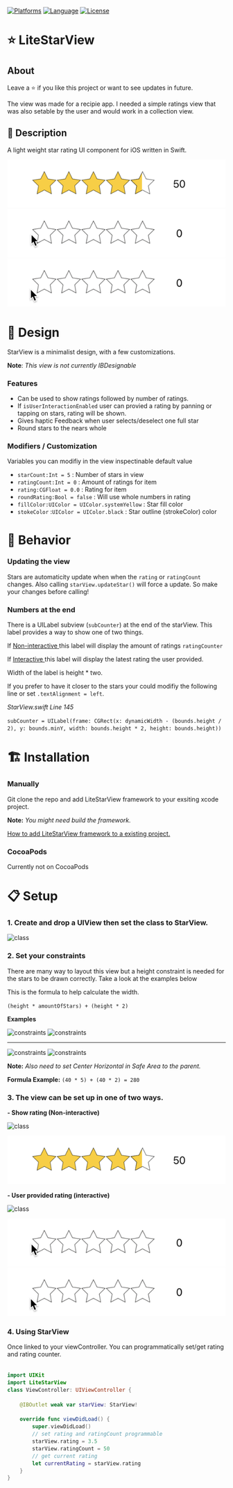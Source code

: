 [![Platforms](https://img.shields.io/badge/platform-iOS-yellow.svg)]()
[![Language](https://img.shields.io/badge/language-Swift_5.0-orange.svg)]()
[![License](https://img.shields.io/badge/license-MIT-blue.svg)]()

# ⭐️ LiteStarView

## About 

Leave a ⭐ if you like this project or want to see updates in future.

The view was made for a recipie app. I needed a simple ratings view that was also setable by the user and would work in a collection view.

## 📑 Description

A light weight star rating UI component for iOS written in Swift. 

![alt text](ReadmePic/starShot.png "User Interaction Enabled")
![alt text](ReadmePic/starFloat.gif "Float")
![alt text](ReadmePic/starInt.gif "Int")

# 📐 Design

StarView is a minimalist design, with a few customizations. 

**Note**: *This view is not currently IBDesignable*

### Features 

- Can be used to show ratings followed by number of ratings.
- If `isUserInteractionEnabled` user can provied a rating by panning or tapping on stars, rating will be shown.
- Gives haptic Feedback when user selects/deselect one full star
- Round stars to the nears whole 

### Modifiers / Customization

Variables you can modifiy in the view inspectinable 
                   default value
- `starCount:Int = 5`                                                 : Number of stars in view  
- `ratingCount:Int = 0`                                             : Amount of ratings for item
- `rating:CGFloat = 0.0`                                           : Rating for item
- `roundRating:Bool = false`                                   : Will use whole numbers in rating
- `fillColor:UIColor = UIColor.systemYellow`  : Star fill color
- `stokeColor` :`UIColor = UIColor.black`             : Star outline (strokeColor) color 


# 🎲 Behavior

### Updating the view

Stars are automaticity update when when the `rating` or `ratingCount` changes. 
Also calling `starView.updateStar()` will force a update. So make your changes before calling!


### Numbers at the end 

There is a UILabel subview (`subCounter`) at the end of the starView. This label provides a way to show one of two things. 

If [Non-interactive ](https://github.com/MitchTODO/LiteStarView#3-the-view-can-be-set-up-in-one-of-two-ways " Link to setup #3") this label will display the amount of ratings  `ratingCounter` 

If [Interactive ](https://github.com/MitchTODO/LiteStarView#3-the-view-can-be-set-up-in-one-of-two-ways " Link to setup #3")  this label will display the latest rating the user provided.

Width of the label is height * two.

If you prefer to have it closer to the stars your could modifiy the following line or set `.textAlignment = left`.

*StarView.swift  Line 145*

```subCounter = UILabel(frame: CGRect(x: dynamicWidth - (bounds.height / 2), y: bounds.minY, width: bounds.height * 2, height: bounds.height))```


# 🏗 Installation 

### Manually 

Git clone the repo and add LiteStarView framework to your exsiting xcode project. 

**Note:** *You might need build the framework.*

[How to add LiteStarView framework to a existing project. ](https://youtu.be/xE_Q32SOAfo "Video demo of add framework ")

### CocoaPods

Currently not on CocoaPods 

# 📋 Setup

### 1. Create and drop a UIView then set the class to StarView.

<img src="ReadmePic/setClass.png" height="150" alt="class"/>

### 2. Set your constraints

There are many way to layout this view but a height constraint is needed for the stars to be drawn correctly. Take a look at the examples below

 This is the formula to help calculate the width.
 
`(height * amountOfStars) + (height * 2)`

 **Examples**
 
 <img src="ReadmePic/alignLeft.png" height="70" alt="constraints"/>
 
<img src="ReadmePic/constraints.png" height="250" alt="constraints"/>


---

<img src="ReadmePic/starDemoCenter.png" height="70" alt="constraints"/>

<img src="ReadmePic/alignCenter.png" height="250" alt="constraints"/>

**Note:** *Also need to set Center Horizontal in Safe Area to the parent.*

**Formula Example:**  `(40 * 5) + (40 * 2) = 280`


### 3. The view can be set up in one of two ways.

**- Show rating (Non-interactive)**

<img src="ReadmePic/userDisabled.png" height="50" alt="class"/>

![alt text](ReadmePic/starShot.png "User Interaction Enabled")

**- User provided rating (interactive)**

<img src="ReadmePic/userEnabled.png" height="50" alt="class"/>

![alt text](ReadmePic/starFloat.gif "Float")
![alt text](ReadmePic/starInt.gif "Int")

### 4. Using StarView

Once linked to your viewController. You can programmatically set/get rating and rating counter. 


```swift

import UIKit
import LiteStarView
class ViewController: UIViewController {

    @IBOutlet weak var starView: StarView!
    
    override func viewDidLoad() {
        super.viewDidLoad()
        // set rating and ratingCount programmable
        starView.rating = 3.5
        starView.ratingCount = 50
        // get current rating
        let currentRating = starView.rating
    }
}

```



